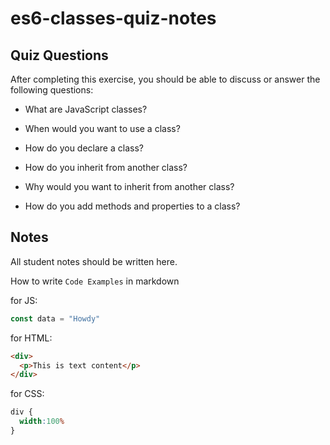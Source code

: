 # es6-classes-quiz-notes

## Quiz Questions

After completing this exercise, you should be able to discuss or answer the following questions:

- What are JavaScript classes?

- When would you want to use a class?

- How do you declare a class?

- How do you inherit from another class?

- Why would you want to inherit from another class?

- How do you add methods and properties to a class?


## Notes

All student notes should be written here.


How to write `Code Examples` in markdown

for JS:
```javascript
const data = "Howdy"
```

for HTML:
```html
<div>
  <p>This is text content</p>
</div>
```

for CSS:
```css
div {
  width:100%
}
```
